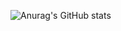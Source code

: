 
![Anurag's GitHub stats](https://github-readme-stats.vercel.app/api?username=Fortuna3Co&show_icons=true&theme=radical)
